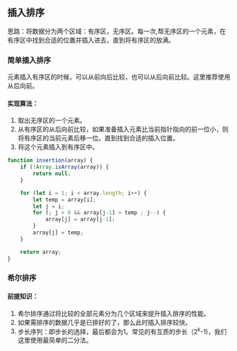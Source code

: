 ## 插入排序

思路：将数据分为两个区域：有序区，无序区。每一次,帮无序区的一个元素，在有序区中找到合适的位置并插入进去，直到将有序区的放满。

### 简单插入排序

元素插入有序区的时候，可以从前向后比较，也可以从后向前比较。这里推荐使用从后向前。

#### 实现算法：
1. 取出无序区的一个元素。
2. 从有序区的从后向前比较，如果准备插入元素比当前指针指向的前一位小，则将有序区的当前元素后移一位。直到找到合适的插入位置。
3. 将这个元素插入到有序区中。

```JavaScript
function insertion(array) {
    if (!Array.isArray(array)) {
        return null;
    }

    for (let i = 1; i < array.length; i++) {
        let temp = array[i];
        let j = i;
        for (; j > 0 && array[j-1] > temp ; j--) {
            array[j] = array[j-1];
        }
        array[j] = temp;
    }

    return array;
}

```

### 希尔排序
#### 前提知识：
1. 希尔排序通过将比较的全部元素分为几个区域来提升插入排序的性能。
2. 如果需排序的数据几乎是已排好的了，那么此时插入排序较快。
3. 步长序列：即步长的选择，最后都会为1。常见的有互质的步长（2<sup>k</sup>-1)，我们这里使用最简单的二分法。



